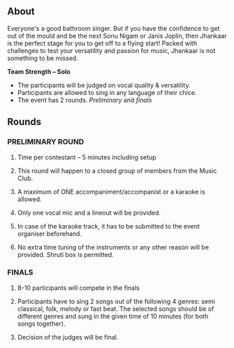 <!-- TITLE: Jhankaar -->
<!-- SUBTITLE: Solo Singing Competition -->

## About 
Everyone's a good bathroom singer. But if you have the confidence to get out of the mould and be the next Sonu Nigam or Janis Joplin, then Jhankaar is the perfect stage for you to get off to a flying start! Packed with challenges to test your versatility and passion for music, Jhankaar is not something to be missed.

**Team Strength – Solo**

- The participants will be judged on vocal quality & versatility.
- Participants are allowed to sing in any language of their chice.
- The event has 2 rounds. *Preliminary* and *finals*

## Rounds

### PRELIMINARY ROUND 
1. Time per contestant – 5 minutes including setup

2. This round will happen to a closed group of members from the Music Club.

3. A maximum of ONE accompaniment/accompanist or a karaoke is allowed.

4. Only one vocal mic and a lineout will be provided.

5. In case of the karaoke track, it has to be submitted to the event organiser beforehand.

6. No extra time tuning of the instruments or any other reason will be provided. Shruti box is permitted.

### FINALS

1. 8-10 participants will compete in the finals

2. Participants have to sing 2 songs out of the following 4 genres: semi classical, folk, melody or fast beat. The selected songs should be of different genres and sung in the given time of 10 minutes (for both songs together).

3. Decision of the judges will be final.